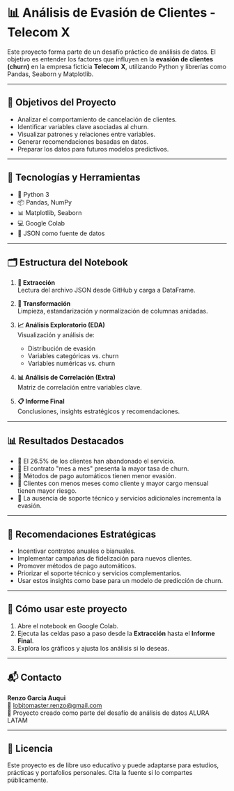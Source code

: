 # 📊 Análisis de Evasión de Clientes - Telecom X

Este proyecto forma parte de un desafío práctico de análisis de datos. El objetivo es entender los factores que influyen en la **evasión de clientes (churn)** en la empresa ficticia **Telecom X**, utilizando Python y librerías como Pandas, Seaborn y Matplotlib.

---

## 🚀 Objetivos del Proyecto

- Analizar el comportamiento de cancelación de clientes.
- Identificar variables clave asociadas al churn.
- Visualizar patrones y relaciones entre variables.
- Generar recomendaciones basadas en datos.
- Preparar los datos para futuros modelos predictivos.

---

## 🧰 Tecnologías y Herramientas

- 🐍 Python 3
- 📦 Pandas, NumPy
- 📊 Matplotlib, Seaborn
- 💻 Google Colab
- 📁 JSON como fuente de datos

---

## 🗂️ Estructura del Notebook

1. **📌 Extracción**  
   Lectura del archivo JSON desde GitHub y carga a DataFrame.

2. **🧹 Transformación**  
   Limpieza, estandarización y normalización de columnas anidadas.

3. **📈 Análisis Exploratorio (EDA)**  
   Visualización y análisis de:

   - Distribución de evasión
   - Variables categóricas vs. churn
   - Variables numéricas vs. churn

4. **📊 Análisis de Correlación (Extra)**  
   Matriz de correlación entre variables clave.

5. **📋 Informe Final**  
   Conclusiones, insights estratégicos y recomendaciones.

---

## 📊 Resultados Destacados

- 🔸 El 26.5% de los clientes han abandonado el servicio.
- 🔸 El contrato "mes a mes" presenta la mayor tasa de churn.
- 🔸 Métodos de pago automáticos tienen menor evasión.
- 🔸 Clientes con menos meses como cliente y mayor cargo mensual tienen mayor riesgo.
- 🔸 La ausencia de soporte técnico y servicios adicionales incrementa la evasión.

---

## 📌 Recomendaciones Estratégicas

- Incentivar contratos anuales o bianuales.
- Implementar campañas de fidelización para nuevos clientes.
- Promover métodos de pago automáticos.
- Priorizar el soporte técnico y servicios complementarios.
- Usar estos insights como base para un modelo de predicción de churn.

---

## 📁 Cómo usar este proyecto

1. Abre el notebook en Google Colab.
2. Ejecuta las celdas paso a paso desde la **Extracción** hasta el **Informe Final**.
3. Explora los gráficos y ajusta los análisis si lo deseas.

---

## 📬 Contacto

**Renzo Garcia Auqui**  
📧 lobitomaster.renzo@gmail.com  
💼 Proyecto creado como parte del desafío de análisis de datos ALURA LATAM

---

## 📝 Licencia

Este proyecto es de libre uso educativo y puede adaptarse para estudios, prácticas y portafolios personales. Cita la fuente si lo compartes públicamente.
